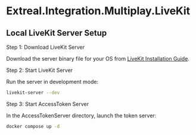 # Extreal.Integration.Multiplay.LiveKit
## Local LiveKit Server Setup
Step 1: Download LiveKit Server

Download the server binary file for your OS from [LiveKit Installation Guide](https://github.com/livekit/livekit#install).

Step 2: Start LiveKit Server

Run the server in development mode:

```bash
livekit-server --dev
```
Step 3: Start AccessToken Server

In the AccessTokenServer directory, launch the token server:
```bash
docker compose up -d
```